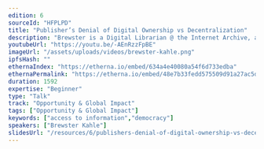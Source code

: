 ```yaml
---
edition: 6
sourceId: "HFPLPD"
title: "Publisher’s Denial of Digital Ownership vs Decentralization"
description: "Brewster is a Digital Librarian @ the Internet Archive, a non-profit digital library offering millions of free books, movies, & audio files."
youtubeUrl: "https://youtu.be/-AEnRzzFpBE"
imageUrl: "/assets/uploads/videos/brewster-kahle.png"
ipfsHash: ""
ethernaIndex: "https://etherna.io/embed/634a4e40080a54f6d733edba"
ethernaPermalink: "https://etherna.io/embed/48e7b33fedd575509d91a27ac5d697e5eec690a83611602eba11cf8c739c43bb"
duration: 1592
expertise: "Beginner"
type: "Talk"
track: "Opportunity & Global Impact"
tags: ["Opportunity & Global Impact"]
keywords: ["access to information","democracy"]
speakers: ["Brewster Kahle"]
slidesUrl: "/resources/6/publishers-denial-of-digital-ownership-vs-decentralization.pdf"
---
```


